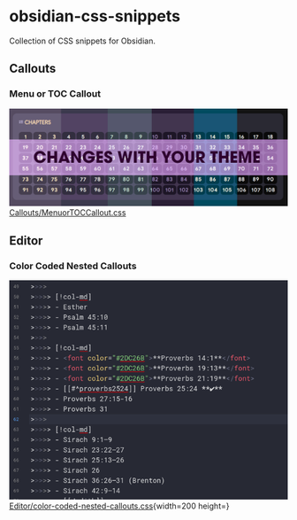 # obsidian-css-snippets

Collection of CSS snippets for Obsidian. 


## Callouts

### Menu or TOC Callout
![TOC Callout CSS](/Images/menu-toc-callout.png)[Callouts/MenuorTOCCallout.css](/Callouts/MenuorTOCCallout.css)


## Editor

### Color Coded Nested Callouts 

![Nested Callouts](/Images/color-nested-callouts.png)[Editor/color-coded-nested-callouts.css](/Editor/color-coded-nested-callouts.css){width=200 height=}

